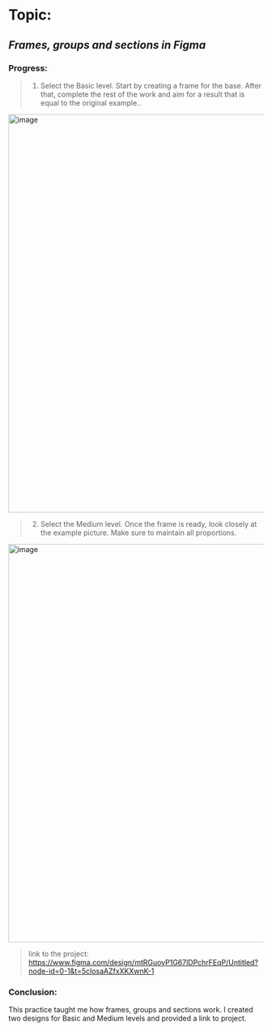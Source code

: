 # Topic:
## _Frames, groups and sections in Figma_
### Progress:
> 1. Select the Basic level. Start by creating a frame for the base. After that, complete the rest of the work and aim for a result that is equal to the original example..
<img width="1280" height="785" alt="image" src="https://github.com/user-attachments/assets/003231f0-2e3d-4c20-bf12-0c69da553b2a" />


> 2. Select the Medium level. Once the frame is ready, look closely at the example picture. Make sure to maintain all proportions.
<img width="1280" height="785" alt="image" src="https://github.com/user-attachments/assets/9bdae6c5-30ea-4c82-80a5-6acbac5cd20c" />

> link to the project: https://www.figma.com/design/mtRGuoyP1G67lDPchrFEqP/Untitled?node-id=0-1&t=5closaAZfxXKXwnK-1

### Conclusion:
This practice taught me how frames, groups and sections work. I created two designs for Basic and Medium levels and provided a link to project.
